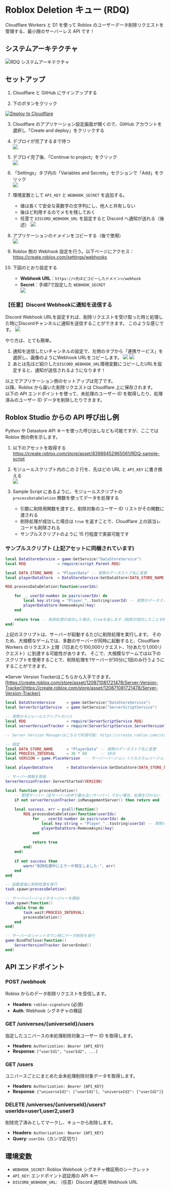 # Roblox Deletion キュー (RDQ)

Cloudflare Workers と D1 を使って Roblox のユーザーデータ削除リクエストを管理する、最小限のサーバーレス API です！

## システムアーキテクチャ

![RDQ システムアーキテクチャ](./images/rdq-architecture-ja.svg)

## セットアップ

1. Cloudflare と GitHub にサインアップする

2. 下のボタンをクリック  
<a href="https://deploy.workers.cloudflare.com/?url=https%3A%2F%2Fgithub.com%2Froblox-jp-dev%2FRADD" target="_blank" rel="noopener noreferrer">  
  <img src="https://deploy.workers.cloudflare.com/button" alt="Deploy to Cloudflare">  
</a>

3. Cloudflare のアプリケーション設定画面が開くので、GitHub アカウントを選択し「Create and deploy」をクリックする

4. デプロイが完了するまで待つ  
![](./images/1.png)

5. デプロイ完了後、「Continue to project」をクリック  
![](./images/2.png)

6. 「Settings」タブ内の「Variables and Secrets」セクションで「Add」をクリック  
![](./images/3.png)

7. 環境変数として `API_KEY` と `WEBHOOK_SECRET` を追加する。  
   - 値は長くて安全な英数字の文字列にし、他人と共有しない  
   - 後ほど利用するのでメモを残しておく  
   - 任意で `DISCORD_WEBHOOK_URL` を設定すると Discord へ通知が送れる（後述）
![](./images/4.png)

8. アプリケーションのドメインをコピーする（後で使用）  
![](./images/5.png)

9. Roblox 側の Webhook 設定を行う。以下ページにアクセス：  
   https://create.roblox.com/settings/webhooks

10. 下図のとおり設定する  
    - **Webhook URL**：`https://<先ほどコピーしたドメイン>/webhook`  
    - **Secret**：手順7で設定した `WEBHOOK_SECRET`  
![](./images/6.png)

### 【任意】Discord Webhookに通知を送信する
Discord Webhook URLを設定すれば、削除リクエストを受け取った時と処理した時にDiscordチャンネルに通知を送信することができます。
このような感じです。
![](./images/10.png)

やり方は、とても簡単。
1. 通知を送信したいチャンネルの設定で、左側のタブから「連携サービス」を選択し、画像のようにWebhook URLをコピーします。
![](./images/9.png)
![](./images/8.png)
2. あとは先ほど紹介した`DISCORD_WEBHOOK_URL`環境変数にコピーしたURLを設定すると、通知が送信されるようになります！

以上でアプリケーション側のセットアップは完了です。  
以降、Roblox から届いた削除リクエストは Cloudflare 上に保存されます。  
以下の API エンドポイントを使って、未処理のユーザー ID を取得したり、処理済みのユーザー ID データを削除したりできます。

## Roblox Studio からの API 呼び出し例

Python や Datastore API キーを使った呼び出しなども可能ですが、ここでは Roblox 側の例を示します。

1. 以下のアセットを取得する  
   https://create.roblox.com/store/asset/83989452965061/RDQ-sample-script

2. モジュールスクリプト内のこの 2 行を、先ほどの URL と `API_KEY` に書き換える  
![](./images/7.png)

3. Sample Script にあるように、モジュールスクリプトの `processDataDeletion` 関数を使ってデータを処理する  
   - 引数に削除用関数を渡すと、削除対象のユーザー ID リストがその関数に渡される  
   - 削除処理が成功した場合は `true` を返すことで、Cloudflare 上の該当レコードも削除される  
   - サンプルスクリプトのように 15 行程度で実装可能です

### サンプルスクリプト (上記アセットに同梱されています)
```lua
local DataStoreService = game:GetService("DataStoreService")
local RDQ              = require(script.Parent.RDQ)

local DATA_STORE_NAME  = "PlayerData" -- 実際のデータストア名に変更
local playerDataStore  = DataStoreService:GetDataStore(DATA_STORE_NAME)

RDQ.processDataDeletion(function(userIds)

	for _, userId:number in pairs(userIds) do
		local key:string = "Player_"..tostring(userId) -- 実際のデータストアキーの形式に変更
		playerDataStore:RemoveAsync(key)
	end
	
	return true -- 削除処理が成功した場合、trueを返します（削除が成功したことをRDQに送信します）
end)
```

上記のスクリプトは、サーバーが起動するたびに削除処理を実行します。
そのため、大規模なゲームでは、多数のサーバーが同時に起動すると、Cloudflare Workers のリクエスト上限（1日あたり100,000リクエスト、1分あたり1,000リクエスト）に到達する可能性があります。
そこで、大規模なゲームでは以下のスクリプトを使用することで、削除処理を1サーバーが30分に1回のみ行うようにすることができます。

※Server Version Trackerはこちらから入手できます。
[https://create.roblox.com/store/asset/120871081721478/Server-Version-Tracker](https://create.roblox.com/store/asset/120871081721478/Server-Version-Tracker)

```lua
local DataStoreService     = game:GetService("DataStoreService")
local ServerScriptService  = game:GetService("ServerScriptService")

-- 実際のモジュールスクリプトのパス
local RDQ                  = require(ServerScriptService.RDQ)
local serverVersionTracker = require(ServerScriptService.ServerVersionTracker)

-- Server Version Managerはこちらで利用可能: https://create.roblox.com/store/asset/120871081721478/Server-Version-Tracker

-- 設定
local DATA_STORE_NAME      = "PlayerData" -- 実際のデータストア名に変更
local PROCESS_INTERVAL     = 30 * 60      -- 30分
local VERSION = game.PlaceVersion  -- サーバーバージョン (※カスタムバージョンでもOK!!)

local playerDataStore      = DataStoreService:GetDataStore(DATA_STORE_NAME)

-- サーバー情報を登録
ServerVersionTracker.ServerStarted(VERSION)

local function processDeletion()
	-- 管理サーバー（全サーバーの中で最も古いサーバー）でない場合、処理を行わない
	if not serverVersionTracker.isManagementServer() then return end
	
	local success, err = pcall(function()
		RDQ.processDataDeletion(function(userIds)
			for _, userId:number in pairs(userIds) do
				local key:string = "Player_"..tostring(userId) -- 実際のデータストアキーの形式に変更
				playerDataStore:RemoveAsync(key)
			end
			
			return true
		end)
	end)
	
	if not success then
		warn("削除処理中にエラーが発生しました:", err)
	end
end

-- 起動直後に削除処理を実行
task.spawn(processDeletion)

-- サーバーバージョンマネージャーを開始
task.spawn(function()
	while true do
		task.wait(PROCESS_INTERVAL)
		processDeletion()
	end
end)

-- サーバーのシャットダウン時にデータ削除を実行
game:BindToClose(function()
	ServerVersionTracker.ServerEnded()
end)
```

## API エンドポイント

### POST /webhook  
Roblox からのデータ削除リクエストを受信します。  
- **Headers**: `roblox-signature` (必須)  
- **Auth**: Webhook シグネチャの検証  

### GET /universes/{universeId}/users  
指定したユニバースの未処理削除対象ユーザー ID を取得します。  
- **Headers**: `Authorization: Bearer {API_KEY}`  
- **Response**: `["userId1", "userId2", ...]`  

### GET /users  
ユニバースごとにまとめた全未処理削除対象データを取得します。  
- **Headers**: `Authorization: Bearer {API_KEY}`  
- **Response**: `{"universeId1": ["userId1"], "universeId2": ["userId2"]}`  

### DELETE /universes/{universeId}/users?userIds=user1,user2,user3  
削除完了済みとしてマークし、キューから削除します。  
- **Headers**: `Authorization: Bearer {API_KEY}`  
- **Query**: `userIds`（カンマ区切り）  

## 環境変数

- `WEBHOOK_SECRET`: Roblox Webhook シグネチャ検証用のシークレット  
- `API_KEY`: エンドポイント認証用の API キー  
- `DISCORD_WEBHOOK_URL`: （任意）Discord 通知用 Webhook URL  
